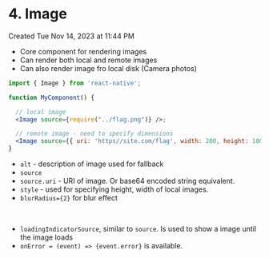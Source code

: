 # 4. Image
Created Tue Nov 14, 2023 at 11:44 PM

- Core component for rendering images
- Can render both local and remote images
- Can also render image fro local disk (Camera photos)

```jsx
import { Image } from 'react-native';

function MyComponent() {

  // local image
  <Image source={require("../flag.png")} />;

  // remote image - need to specify dimensions
  <Image source={{ uri: 'https//site.com/flag', width: 200, height: 100 }} />
}
```

- `alt` - description of image used for fallback
- `source`
- `source.uri` - URI of image. Or base64 encoded string equivalent.
- `style` - used for specifying height, width of local images.
- `blurRadius={2}` for blur effect


&nbsp;
- `loadingIndicatorSource`, similar to `source`. Is used to show a image until the image loads
- `onError = (event) => {event.error}` is available.